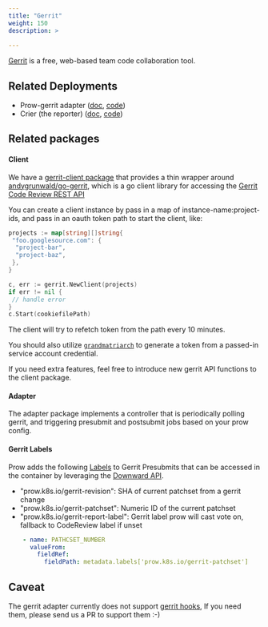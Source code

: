 ```yaml
---
title: "Gerrit"
weight: 150
description: >
  
---
```


[Gerrit](https://www.gerritcodereview.com/) is a free, web-based team code collaboration tool.

## Related Deployments

- Prow-gerrit adapter ([doc](/docs/components/optional/gerrit/), [code](https://github.com/kubernetes-sigs/prow/tree/main/prow/cmd/gerrit))
- Crier (the reporter) ([doc](/docs/components/core/crier/), [code](https://github.com/kubernetes-sigs/prow/tree/main/prow/cmd/crier))

## Related packages

#### Client

We have a [gerrit-client package](https://github.com/kubernetes-sigs/prow/tree/main/prow/gerrit/client) that provides a thin wrapper around  
[andygrunwald/go-gerrit](https://github.com/andygrunwald/go-gerrit), which is a go client library
for accessing the [Gerrit Code Review REST API](https://gerrit-review.googlesource.com/Documentation/rest-api.html)

You can create a client instance by pass in a map of instance-name:project-ids, and pass in an oauth token path to
start the client, like:

```go
projects := map[string][]string{
 "foo.googlesource.com": {
  "project-bar",
  "project-baz",
 },
}

c, err := gerrit.NewClient(projects)
if err != nil {
 // handle error
}
c.Start(cookiefilePath)
```

The client will try to refetch token from the path every 10 minutes.

You should also utilize [`grandmatriarch`](/docs/components/undocumented/grandmatriarch/) to generate a token from a
passed-in service account credential.

If you need extra features, feel free to introduce new gerrit API functions to the client package.

#### Adapter

The adapter package implements a controller that is periodically polling gerrit, and triggering
presubmit and postsubmit jobs based on your prow config.

#### Gerrit Labels

Prow adds the following [Labels](https://github.com/kubernetes-sigs/prow/blob/main/prow/gerrit/client/client.go) to Gerrit Presubmits that can be accessed in the container by leveraging the [Downward API](https://kubernetes.io/docs/tasks/inject-data-application/environment-variable-expose-pod-information/).

- "prow.k8s.io/gerrit-revision": SHA of current patchset from a gerrit change
- "prow.k8s.io/gerrit-patchset": Numeric ID of the current patchset
- "prow.k8s.io/gerrit-report-label": Gerrit label prow will cast vote on, fallback to CodeReview label if unset

```yaml
    - name: PATHCSET_NUMBER
      valueFrom:
        fieldRef:
          fieldPath: metadata.labels['prow.k8s.io/gerrit-patchset']
```

## Caveat

The gerrit adapter currently does not support [gerrit hooks](https://gerrit-review.googlesource.com/Documentation/config-hooks.html),
If you need them, please send us a PR to support them :-)
